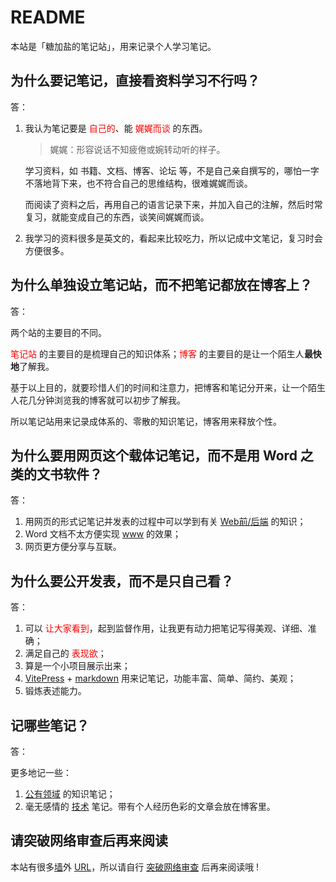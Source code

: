 # README

本站是「糖加盐的笔记站」，用来记录个人学习笔记。

<!-- >书到用时方恨少，事非经过不知难。——[《增广贤文 · 上集》](https://so.gushiwen.cn/guwen/bookv_46653FD803893E4F35AFA373664DFAE0.aspx) -->

## 为什么要记笔记，直接看资料学习不行吗？

答：

1. 我认为笔记要是 <span style="color:red;">自己的</span>、能 <span style="color:red;">娓娓而谈</span> 的东西。
    >娓娓：形容说话不知疲倦或婉转动听的样子。

    学习资料，如 书籍、文档、博客、论坛 等，不是自己亲自撰写的，哪怕一字不落地背下来，也不符合自己的思维结构，很难娓娓而谈。

    而阅读了资料之后，再用自己的语言记录下来，并加入自己的注解，然后时常复习，就能变成自己的东西，谈笑间娓娓而谈。
2. 我学习的资料很多是英文的，看起来比较吃力，所以记成中文笔记，复习时会方便很多。

## 为什么单独设立笔记站，而不把笔记都放在博客上？

答：

两个站的主要目的不同。

<span style="color:red;">笔记站</span> 的主要目的是梳理自己的知识体系；<span style="color:red;">博客</span> 的主要目的是让一个陌生人**最快地**了解我。

基于以上目的，就要珍惜人们的时间和注意力，把博客和笔记分开来，让一个陌生人花几分钟浏览我的博客就可以初步了解我。

所以笔记站用来记录成体系的、零散的知识笔记，博客用来释放个性。

## 为什么要用网页这个载体记笔记，而不是用 Word 之类的文书软件？

答：

1. 用网页的形式记笔记并发表的过程中可以学到有关 [Web前/后端](https://en.wikipedia.org/wiki/Frontend_and_backend#Web_development_as_an_example) 的知识；
2. Word 文档不太方便实现 [www](https://en.wikipedia.org/wiki/World_Wide_Web) 的效果；
3. 网页更方便分享与互联。

## 为什么要公开发表，而不是只自己看？

答：

1. 可以 <span style="color:red;">让大家看到</span>，起到监督作用，让我更有动力把笔记写得美观、详细、准确；
2. 满足自己的 <span style="color:red;">表现欲</span>；
3. 算是一个小项目展示出来；
4. [VitePress](https://vitepress.dev/) + [markdown](https://daringfireball.net/projects/markdown/syntax) 用来记笔记，功能丰富、简单、简约、美观；
5. 锻炼表述能力。

## 记哪些笔记？

答：

更多地记一些：

1. [公有领域](https://zh.wikipedia.org/wiki/%E5%85%AC%E6%9C%89%E9%A2%86%E5%9F%9F) 的知识笔记；
2. 毫无感情的 [技术](https://zh.wikipedia.org/wiki/%E6%8A%80%E6%9C%AF) 笔记。带有个人经历色彩的文章会放在博客里。

## 请突破网络审查后再来阅读

本站有很多[墙](https://zh.wikipedia.org/wiki/%E9%98%B2%E7%81%AB%E9%95%BF%E5%9F%8E)外 [URL](https://en.wikipedia.org/wiki/URL)，所以请自行 [突破网络审查](https://zh.wikipedia.org/wiki/%E7%AA%81%E7%A0%B4%E7%BD%91%E7%BB%9C%E5%AE%A1%E6%9F%A5) 后再来阅读哦 !
